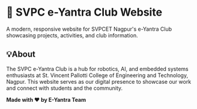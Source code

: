 # 🤖 SVPC e-Yantra Club Website

A modern, responsive website for SVPCET Nagpur's e-Yantra Club showcasing projects, activities, and club information.

## 💡About

The SVPC e-Yantra Club is a hub for robotics, AI, and embedded systems enthusiasts at St. Vincent Pallotti College of Engineering and Technology, Nagpur. This website serves as our digital presence to showcase our work and connect with students and the community.

**Made with ❤️ by E-Yantra Team**